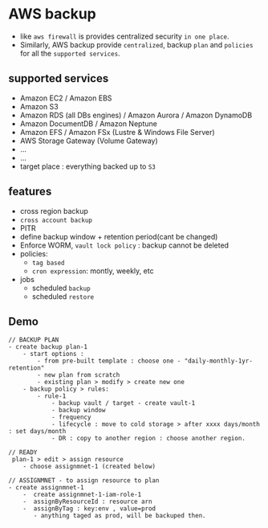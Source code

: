 # AWS backup
- like `aws firewall` is provides centralized security `in one place`.
- Similarly, AWS backup provide `centralized`,  backup `plan` and `policies` for all the `supported services`.

## supported services
  - Amazon EC2 / Amazon EBS
  - Amazon S3
  - Amazon RDS (all DBs engines) / Amazon Aurora / Amazon DynamoDB
  - Amazon DocumentDB / Amazon Neptune
  - Amazon EFS / Amazon FSx (Lustre & Windows File Server)
  - AWS Storage Gateway (Volume Gateway)
  - ...
  - ...
- target place : everything backed up to `S3`
  
## features
  - cross region backup
  - `cross account backup`
  - PITR
  - define backup window + retention period(cant be changed)
  - Enforce WORM, `vault lock policy` : backup cannot be deleted
  - policies:
    - `tag based`
    - `cron expression`: montly, weekly, etc
  - jobs
    - scheduled `backup`
    - scheduled `restore`

## Demo
```
// BACKUP PLAN
- create backup plan-1
    - start options : 
        - from pre-built template : choose one - "daily-monthly-1yr-retention"
        - new plan from scratch
        - existing plan > modify > create new one
    - backup policy > rules:
        - rule-1
            - backup vault / target - create vault-1 
            - backup window
            - frequency
            - lifecycle : move to cold storage > after xxxx days/month : set days/month 
            - DR : copy to another region : choose another region.
           
// READY
 plan-1 > edit > assign resource
    - choose assignmnet-1 (created below)

// ASSIGNMNET - to assign resource to plan
- create assignmnet-1
    -  create assignmnet-1-iam-role-1  
    -  assignByResourceId : resource arn
    -  assignByTag : key:env , value=prod
       - anything taged as prod, will be backuped then.
    
```
